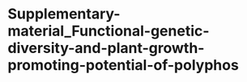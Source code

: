 # Supplementary-material_Functional-genetic-diversity-and-plant-growth-promoting-potential-of-polyphos